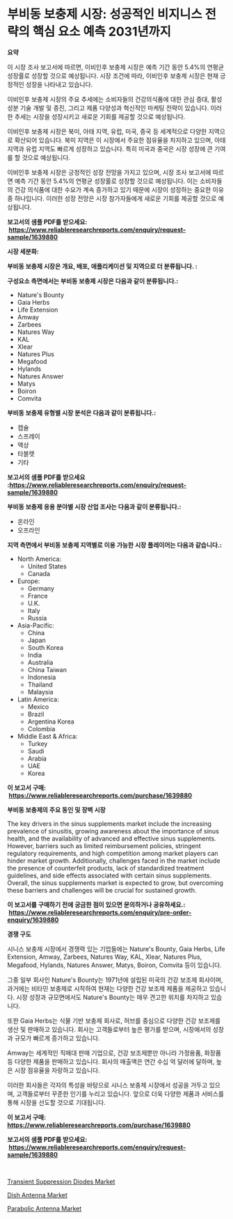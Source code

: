 <p><h1>부비동 보충제 시장: 성공적인 비지니스 전략의 핵심 요소 예측 2031년까지</h1></p><p><strong>요약</strong></p>
<p><p>이 시장 조사 보고서에 따르면, 이비인후 보충제 시장은 예측 기간 동안 5.4%의 연평균 성장률로 성장할 것으로 예상됩니다. 시장 조건에 따라, 이비인후 보충제 시장은 현재 긍정적인 성장을 나타내고 있습니다. </p><p>이비인후 보충제 시장의 주요 추세에는 소비자들의 건강의식품에 대한 관심 증대, 활성 성분 기술 개발 및 증진, 그리고 제품 다양성과 혁신적인 마케팅 전략이 있습니다. 이러한 추세는 시장을 성장시키고 새로운 기회를 제공할 것으로 예상됩니다.</p><p>이비인후 보충제 시장은 북미, 아태 지역, 유럽, 미국, 중국 등 세계적으로 다양한 지역으로 확산되어 있습니다. 북미 지역은 이 시장에서 주요한 점유율을 차지하고 있으며, 아태 지역과 유럽 지역도 빠르게 성장하고 있습니다. 특히 미국과 중국은 시장 성장에 큰 기여를 할 것으로 예상됩니다.</p><p>이비인후 보충제 시장은 긍정적인 성장 전망을 가지고 있으며, 시장 조사 보고서에 따르면 예측 기간 동안 5.4%의 연평균 성장률로 성장할 것으로 예상됩니다. 이는 소비자들의 건강 의식품에 대한 수요가 계속 증가하고 있기 때문에 시장이 성장하는 중요한 이유 중 하나입니다. 이러한 성장 전망은 시장 참가자들에게 새로운 기회를 제공할 것으로 예상됩니다.</p></p>
<p><strong>보고서의 샘플 PDF를 받으세요: &nbsp;<a href="https://www.reliableresearchreports.com/enquiry/request-sample/1639880">https://www.reliableresearchreports.com/enquiry/request-sample/1639880</a></strong></p>
<p><strong>시장 세분화:</strong></p>
<p><strong> 부비동 보충제 시장은 개요, 배포, 애플리케이션 및 지역으로 더 분류됩니다. :</strong></p>
<p><strong>구성요소 측면에서는 부비동 보충제 시장은 다음과 같이 분류됩니다.:</strong></p>
<p><ul><li>Nature's Bounty</li><li>Gaia Herbs</li><li>Life Extension</li><li>Amway</li><li>Zarbees</li><li>Natures Way</li><li>KAL</li><li>Xlear</li><li>Natures Plus</li><li>Megafood</li><li>Hylands</li><li>Natures Answer</li><li>Matys</li><li>Boiron</li><li>Comvita</li></ul></p>
<p><strong> 부비동 보충제 유형별 시장 분석은 다음과 같이 분류됩니다.:</strong></p>
<p><ul><li>캡슐</li><li>스프레이</li><li>액상</li><li>타블렛</li><li>기타</li></ul></p>
<p><strong>보고서의 샘플 PDF를 받으세요 :<a href="https://www.reliableresearchreports.com/enquiry/request-sample/1639880">https://www.reliableresearchreports.com/enquiry/request-sample/1639880</a></strong></p>
<p><strong> 부비동 보충제 응용 분야별 시장 산업 조사는 다음과 같이 분류됩니다.:</strong></p>
<p><ul><li>온라인</li><li>오프라인</li></ul></p>
<p><strong>지역 측면에서 부비동 보충제 지역별로 이용 가능한 시장 플레이어는 다음과 같습니다.:</strong></p>
<p><ul>
    <li>
        North America:
        <ul>
            <li>United States</li>
            <li>Canada</li>
        </ul>
    </li>
    <li>
        Europe:
        <ul>
            <li>Germany</li>
            <li>France</li>
            <li>U.K.</li>
            <li>Italy</li>
            <li>Russia</li>
        </ul>
    </li>
    <li>
        Asia-Pacific:
        <ul>
            <li>China</li>
            <li>Japan</li>
            <li>South Korea</li>
            <li>India</li>
            <li>Australia</li>
            <li>China Taiwan</li>
            <li>Indonesia</li>
            <li>Thailand</li>
            <li>Malaysia</li>
        </ul>
    </li>
    <li>
        Latin America:
        <ul>
            <li>Mexico</li>
            <li>Brazil</li>
            <li>Argentina Korea</li>
            <li>Colombia</li>
        </ul>
    </li>
    <li>
        Middle East & Africa:
        <ul>
            <li>Turkey</li>
            <li>Saudi</li>
            <li>Arabia</li>
            <li>UAE</li>
            <li>Korea</li>
        </ul>
    </li>
    </ul></p>
<p><strong>이 보고서 구매: &nbsp;<a href="https://www.reliableresearchreports.com/purchase/1639880">https://www.reliableresearchreports.com/purchase/1639880</a></strong></p>
<p><strong>부비동 보충제의 주요 동인 및 장벽 시장</strong></p>
<p><p>The key drivers in the sinus supplements market include the increasing prevalence of sinusitis, growing awareness about the importance of sinus health, and the availability of advanced and effective sinus supplements. However, barriers such as limited reimbursement policies, stringent regulatory requirements, and high competition among market players can hinder market growth. Additionally, challenges faced in the market include the presence of counterfeit products, lack of standardized treatment guidelines, and side effects associated with certain sinus supplements. Overall, the sinus supplements market is expected to grow, but overcoming these barriers and challenges will be crucial for sustained growth.</p></p>
<p><strong>이 보고서를 구매하기 전에 궁금한 점이 있으면 문의하거나 공유하세요.: &nbsp;<a href="https://www.reliableresearchreports.com/enquiry/pre-order-enquiry/1639880">https://www.reliableresearchreports.com/enquiry/pre-order-enquiry/1639880</a></strong></p>
<p><strong>경쟁 구도</strong></p>
<p><p>시니스 보충제 시장에서 경쟁력 있는 기업들에는 Nature's Bounty, Gaia Herbs, Life Extension, Amway, Zarbees, Natures Way, KAL, Xlear, Natures Plus, Megafood, Hylands, Natures Answer, Matys, Boiron, Comvita 등이 있습니다. </p><p>그중 일부 회사인 Nature's Bounty는 1971년에 설립된 미국의 건강 보조제 회사이며, 과거에는 비타민 보충제로 시작하여 현재는 다양한 건강 보조제 제품을 제공하고 있습니다. 시장 성장과 규모면에서도 Nature's Bounty는 매우 견고한 위치를 차지하고 있습니다.</p><p>또한 Gaia Herbs는 식물 기반 보충제 회사로, 허브를 중심으로 다양한 건강 보조제를 생산 및 판매하고 있습니다. 회사는 고객들로부터 높은 평가를 받으며, 시장에서의 성장과 규모가 빠르게 증가하고 있습니다.</p><p>Amway는 세계적인 직매대 판매 기업으로, 건강 보조제뿐만 아니라 가정용품, 화장품 등 다양한 제품을 판매하고 있습니다. 회사의 매출액은 연간 수십 억 달러에 달하며, 높은 시장 점유율을 자랑하고 있습니다.</p><p>이러한 회사들은 각자의 특성을 바탕으로 시니스 보충제 시장에서 성공을 거두고 있으며, 고객들로부터 꾸준한 인기를 누리고 있습니다. 앞으로 더욱 다양한 제품과 서비스를 통해 시장을 선도할 것으로 기대됩니다.</p></p>
<p><strong>이 보고서 구매: &nbsp; <a href="https://www.reliableresearchreports.com/purchase/1639880">https://www.reliableresearchreports.com/purchase/1639880</a></strong></p>
<p><strong>보고서의 샘플 PDF를 받으세요: &nbsp;<a href="https://www.reliableresearchreports.com/enquiry/request-sample/1639880">https://www.reliableresearchreports.com/enquiry/request-sample/1639880</a></strong><strong></strong></p>
<p>&nbsp;</p>
<p><p><a href="https://github.com/timeliteaut/Market-Research-Report-List-1/blob/main/transient-suppression-diodes-market.md">Transient Suppression Diodes Market</a></p><p><a href="https://github.com/bobicer/Market-Research-Report-List-2/blob/main/dish-antenna-market.md">Dish Antenna Market</a></p><p><a href="https://github.com/globismark/Market-Research-Report-List-2/blob/main/parabolic-antenna-market.md">Parabolic Antenna Market</a></p></p>